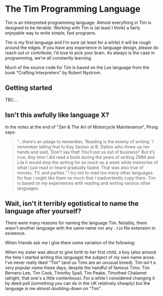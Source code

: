 # The Tim Programming Language
Tim is an interpreted programming language. Almost everything in Tim is designed to be iterable. Working with Tim is (at least I think) a fairly enjoyable way to write simple, fast programs.

Tim is my first language and I'm sure (at least for a while) it will be rough around the edges. If you have any experience in language design, please do reach out or contribute; I'd love to pick your brain. As always is the case in programming, we're all constantly learning.

Much of the source code for Tim is based on the Lox language from the book "Crafting Interpreters" by Robert Nystrom.

## Getting started
TBC...

## Isn't this awfully like language X?
In the notes at the end of "Zen & The Art of Motorcycle Maintenance", Pirsig says:
> ”…there’s an adage to remember, ‘Reading is the enemy of writing.’ I remember telling that to Kay Sexton at B. Dalton who threw up her hands and said, ‘Don’t say that! You’ll put us out of business!’ But it’s true. Any time I did read a book during the years of writing ZMM and Lila it would stop the writing for as much as a week while memories of what I just read or heard gradually faded. That was also true of movies, TV, and parties.”
I try not to read too many other languages for fear I might like them so much that I inadvertently copy them. Tim is based on my experiences with reading and writing various other languages.

## Wait, isn't it terribly egotistical to name the language after yourself?
There were many reasons for naming the language Tim. Notably, there wasn't another language with the same name nor any `.tim` file extension in existence.

When friends ask me I give them some variation of the following:

When my sister was about to give birth to her first child, a boy (also around the time I started writing this language) the subject of my own name arose. I've never really liked "Tim" (and us Tims are an unusual breed). Tim isn't a very popular name these days, despite the handful of famous Tims: Tim Berners-Lee, Tim Cook, Timothy Spall, Tim Peake, Timotheé Chalamet (alright, that one's a little contentious). For a while I considered changing it by deed poll (something you can do in the UK relatively cheaply) but the language is me almost doubling-down on "Tim".

